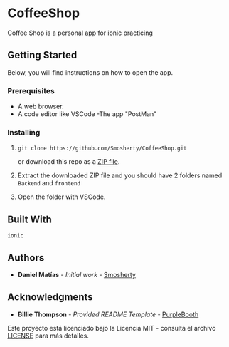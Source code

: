 # CoffeeShop

Coffee Shop is a personal app for ionic practicing

## Getting Started

Below, you will find instructions on how to open the app.

### Prerequisites

- A web browser.
- A code editor like VSCode
-The app "PostMan"

### Installing

1. ```
   git clone https://github.com/Smosherty/CoffeeShop.git
   ```

   or download this repo as a [ZIP file](https://github.com/Smosherty/FilmPage/archive/master.zip).

2. Extract the downloaded ZIP file and you should have 2 folders named `Backend` and `frontend`

3. Open the folder with VSCode.

## Built With

`ionic`

## Authors

- **Daniel Matías** - _Initial work_ - [Smosherty](https://github.com/Smosherty)

## Acknowledgments

- **Billie Thompson** - _Provided README Template_ -
  [PurpleBooth](https://github.com/PurpleBooth)

Este proyecto está licenciado bajo la Licencia MIT - consulta el archivo [LICENSE](LICENSE) para más detalles.